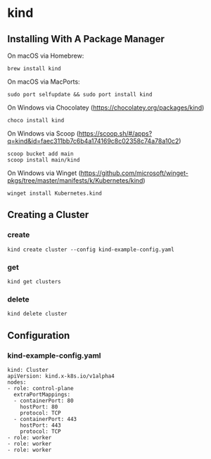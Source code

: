 # kind

## Installing With A Package Manager

On macOS via Homebrew:
```
brew install kind
```

On macOS via MacPorts:
```
sudo port selfupdate && sudo port install kind
```

On Windows via Chocolatey (https://chocolatey.org/packages/kind)
```
choco install kind
```

On Windows via Scoop (https://scoop.sh/#/apps?q=kind&id=faec311bb7c6b4a174169c8c02358c74a78a10c2)
```
scoop bucket add main
scoop install main/kind
```

On Windows via Winget (https://github.com/microsoft/winget-pkgs/tree/master/manifests/k/Kubernetes/kind)
```
winget install Kubernetes.kind
```


## Creating a Cluster

### create
```
kind create cluster --config kind-example-config.yaml
```
### get
```
kind get clusters
```

### delete
```
kind delete cluster
```

## Configuration
### kind-example-config.yaml
```
kind: Cluster
apiVersion: kind.x-k8s.io/v1alpha4
nodes:
- role: control-plane
  extraPortMappings:
  - containerPort: 80
    hostPort: 80
    protocol: TCP
  - containerPort: 443
    hostPort: 443
    protocol: TCP
- role: worker
- role: worker
- role: worker
```
